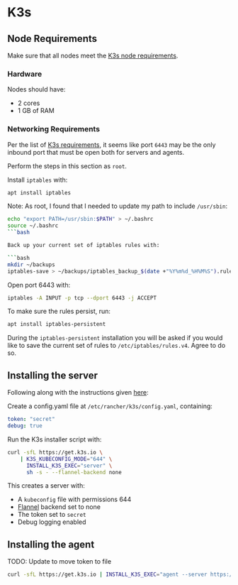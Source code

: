 # K3s

## Node Requirements

Make sure that all nodes meet the [K3s node requirements](https://docs.k3s.io/installation/requirements).

### Hardware

Nodes should have:
- 2 cores
- 1 GB of RAM

### Networking Requirements

Per the list of [K3s requirements](https://docs.k3s.io/installation/requirements?os=debian#networking),
it seems like port `6443` may be the only inbound port that must be open
both for servers and agents.

Perform the steps in this section as `root`.

Install `iptables` with:

```bash
apt install iptables
```

Note: As root, I found that I needed to update my path to include `/usr/sbin`:

```bash
echo "export PATH=/usr/sbin:$PATH" > ~/.bashrc
source ~/.bashrc
```bash

Back up your current set of iptables rules with:

```bash
mkdir ~/backups
iptables-save > ~/backups/iptables_backup_$(date +"%Y%m%d_%H%M%S").rules
```

Open port 6443 with:

```bash
iptables -A INPUT -p tcp --dport 6443 -j ACCEPT
```

To make sure the rules persist, run:

```bash
apt install iptables-persistent
```

During the `iptables-persistent` installation you will be asked if you would like to
save the current set of rules to `/etc/iptables/rules.v4`.
Agree to do so.

## Installing the server

Following along with the instructions given [here](https://docs.k3s.io/installation/configuration#putting-it-all-together):

Create a config.yaml file at `/etc/rancher/k3s/config.yaml`, containing:

```yaml
token: "secret"
debug: true
```

Run the K3s installer script with:

```bash
curl -sfL https://get.k3s.io \
    | K3S_KUBECONFIG_MODE="644" \
      INSTALL_K3S_EXEC="server" \
      sh -s - --flannel-backend none
```

This creates a server with:

- A `kubeconfig` file with permissions 644
- [Flannel](https://docs.k3s.io/installation/network-options#flannel-options) backend set to none
- The token set to `secret`
- Debug logging enabled

## Installing the agent

TODO: Update to move token to file

```bash
curl -sfL https://get.k3s.io | INSTALL_K3S_EXEC="agent --server https://k3s.example.com --token mypassword" sh -s -
```
